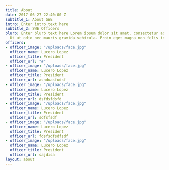 ```yaml
---
title: About
date: 2017-06-27 22:40:00 Z
subtitle_1: About SWE
intro: Enter intro text here
subtitle_2: SWE Officers
blurb: Enter blurb text here Lorem ipsum dolor sit amet, consectetur adipiscing elit.
  Ut ut odio nec mauris gravida vehicula. Proin eget magna non felis interdum dictum.
officers:
- officer_image: "/uploads/face.jpg"
  officer_name: Lucero Lopez
  officer_title: President
  officer_url: "#"
- officer_image: "/uploads/face.jpg"
  officer_name: Lucero Lopez
  officer_title: President
  officer_url: asnduasfudsf
- officer_image: "/uploads/face.jpg"
  officer_name: Lucero Lopez
  officer_title: President
  officer_url: dsfdsfdsfd
- officer_image: "/uploads/face.jpg"
  officer_name: Lucero Lopez
  officer_title: President
  officer_url: sdfsfsdf
- officer_image: "/uploads/face.jpg"
  officer_name: Lucero Lopez
  officer_title: President
  officer_url: fdsfsdfsdfsdf
- officer_image: "/uploads/face.jpg"
  officer_name: Lucero Lopez
  officer_title: President
  officer_url: sajdisa
layout: about
---
```


